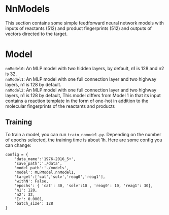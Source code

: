# NnModels
This section contains some simple feedforward neural network models with inputs of reactants (512) and product fingerprints (512) and outputs of vectors directed to the target.

# Model
```nnModel0```: An MLP model with two hidden layers, by default, n1 is 128 and n2 is 32. <br>
```nnModel1```: An MLP model with one full connection layer and two highway layers, n1 is 128 by default.<br>
```nnModel2```: An MLP model with one full connection layer and two highway layers, n1 is 128 by default, This model differs from Model 1 in that its input contains a reaction template in the form of one-hot in addition to the molecular fingerprints of the reactants and products<br>

## Training 
To train a model, you can run ```train_nnmodel.py```. Depending on the number of epochs selected, the training time is about 1h. Here are some config you can change: <pr>
```
config = {
    'data_name':'1976-2016_5+',
    'save_path':'./data',
    'model_path':'./models',
    'model': MLPModel.nnModel1,
    'target':['cat','solv','reag0','reag1'],
    'withN': False,
    'epochs': { 'cat': 30, 'solv':10 , 'reag0': 10, 'reag1': 30},
    'n1': 128,
    'n2': 32,
    'Ir': 0.0001,
    'batch_size': 128
}
```
